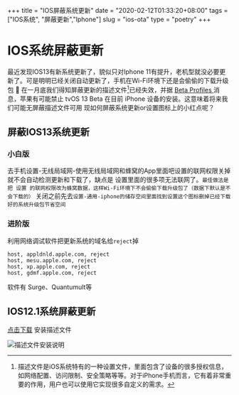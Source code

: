 +++
title = "IOS屏蔽系统更新"
date = "2020-02-12T01:33:20+08:00"
tags = ["IOS系统", "屏蔽更新","Iphone"]
slug = "ios-ota"
type = "poetry"
+++

# IOS系统屏蔽更新
最近发现IOS13有新系统更新了，貌似只对Iphone 11有提升，老机型就没必要更新了。可是明明已经关闭自动更新了，手机在Wi-Fi环境下还是会偷偷的下载升级包
👀 在一月底我们得知屏蔽更新的描述文件[^1]已经失效，并据 [Beta Profiles ](https://twitter.com/betaprofiles/status/1222838327843246080?s=21)消息，苹果有可能禁止 tvOS 13 Beta 在目前 iPhone 设备的安装。这意味着将来我们可能无屏蔽描述文件可用
现如何屏蔽系统更新or设置图标上的小红点呢？
## 屏蔽IOS13系统更新
### 小白版
去手机设置-无线局域网-使用无线局域网和蜂窝的App里面吧设置的联网权限关掉就不会自动检测更新和下载了，缺点是 设置里面的很多项无法联网了。`最佳做法是把 设置 的联网权限改为蜂窝数据，这样Wi-Fi环境下不会偷偷下载升级包了（数据下默认是不会下载的）`
关闭之前先去`设置-通用-iphone的储存空间里面找到设置这个图标删掉已经下载好的系统升级包节省空间`
### 进阶版
利用网络调试软件把更新系统的域名给`reject`掉

```host, ns.itunes.apple.com, reject
host, appldnld.apple.com, reject
host, mesu.apple.com, reject
host, xp.apple.com, reject
host, gdmf.apple.com, reject
```
软件有 Surge、Quantumult等
## IOS12.1系统屏蔽更新
[点击下载](https://ibeta.me/static/configs/noota.mobileconfig) 安装描述文件

![](https://i.loli.net/2020/02/12/UbJRZSmzgTBXlG4.jpg "描述文件安装说明")

[^1]: 描述文件是iOS系统特有的一种设置文件，里面包含了设备的很多授权信息，如网络配置、访问限制、安全策略等等。对于iPhone手机而言，它有着非常重要的作用，用户也可以使用它实现很多自定义的需求。





